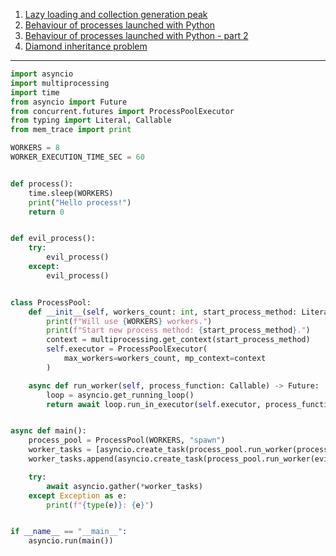 1. [Lazy loading and collection generation peak](https://github.com/wsoll/articles/blob/main/iterables-memory-tracing.md)
2. [Behaviour of processes launched with Python](https://github.com/wsoll/articles/blob/main/launching-processes.md)
3. [Behaviour of processes launched with Python - part 2](https://github.com/wsoll/articles/blob/main/launching-processes-2.md)
4. [Diamond inheritance problem](https://github.com/wsoll/articles/blob/main/diamond-inheritance-problem.md)

---

```python
import asyncio
import multiprocessing
import time
from asyncio import Future
from concurrent.futures import ProcessPoolExecutor
from typing import Literal, Callable
from mem_trace import print

WORKERS = 8
WORKER_EXECUTION_TIME_SEC = 60


def process():
    time.sleep(WORKERS)
    print("Hello process!")
    return 0


def evil_process():
    try:
        evil_process()
    except:
        evil_process()


class ProcessPool:
    def __init__(self, workers_count: int, start_process_method: Literal["spawn", "fork"]):
        print(f"Will use {WORKERS} workers.")
        print(f"Start new process method: {start_process_method}.")
        context = multiprocessing.get_context(start_process_method)
        self.executor = ProcessPoolExecutor(
            max_workers=workers_count, mp_context=context
        )

    async def run_worker(self, process_function: Callable) -> Future:
        loop = asyncio.get_running_loop()
        return await loop.run_in_executor(self.executor, process_function)


async def main():
    process_pool = ProcessPool(WORKERS, "spawn")
    worker_tasks = [asyncio.create_task(process_pool.run_worker(process)) for _ in range(WORKERS - 1)]
    worker_tasks.append(asyncio.create_task(process_pool.run_worker(evil_process)))

    try:
        await asyncio.gather(*worker_tasks)
    except Exception as e:
        print(f"{type(e)}: {e}")


if __name__ == "__main__":
    asyncio.run(main())

```
